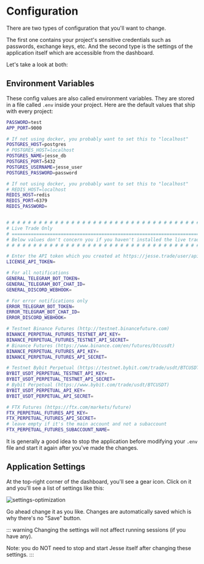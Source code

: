 # Configuration

There are two types of configuration that you'll want to change. 

The first one contains your project's sensitive credentials such as passwords, exchange keys, etc. And the second type is the settings of the application itself which are accessible from the dashboard. 

Let's take a look at both:

## Environment Variables
These config values are also called environment variables. They are stored in a file called `.env` inside your project. Here are the default values that ship with every project:

```sh
PASSWORD=test
APP_PORT=9000

# If not using docker, you probably want to set this to "localhost"
POSTGRES_HOST=postgres
# POSTGRES_HOST=localhost
POSTGRES_NAME=jesse_db
POSTGRES_PORT=5432
POSTGRES_USERNAME=jesse_user
POSTGRES_PASSWORD=password

# If not using docker, you probably want to set this to "localhost"
# REDIS_HOST=localhost
REDIS_HOST=redis
REDIS_PORT=6379
REDIS_PASSWORD=


# # # # # # # # # # # # # # # # # # # # # # # # # # # # # # # # # # # # # # # # # # 
# Live Trade Only                                                                 # 
# =============================================================================== #
# Below values don't concern you if you haven't installed the live trade plugin   #
# # # # # # # # # # # # # # # # # # # # # # # # # # # # # # # # # # # # # # # # # # 

# Enter the API token which you created at https://jesse.trade/user/api-tokens:
LICENSE_API_TOKEN=

# For all notifications
GENERAL_TELEGRAM_BOT_TOKEN=
GENERAL_TELEGRAM_BOT_CHAT_ID=
GENERAL_DISCORD_WEBHOOK=

# For error notifications only
ERROR_TELEGRAM_BOT_TOKEN=
ERROR_TELEGRAM_BOT_CHAT_ID=
ERROR_DISCORD_WEBHOOK=

# Testnet Binance Futures (http://testnet.binancefuture.com)
BINANCE_PERPETUAL_FUTURES_TESTNET_API_KEY=
BINANCE_PERPETUAL_FUTURES_TESTNET_API_SECRET=
# Binance Futures (https://www.binance.com/en/futures/btcusdt)
BINANCE_PERPETUAL_FUTURES_API_KEY=
BINANCE_PERPETUAL_FUTURES_API_SECRET=

# Testnet Bybit Perpetual (https://testnet.bybit.com/trade/usdt/BTCUSDT)
BYBIT_USDT_PERPETUAL_TESTNET_API_KEY=
BYBIT_USDT_PERPETUAL_TESTNET_API_SECRET=
# Bybit Perpetual (https://www.bybit.com/trade/usdt/BTCUSDT)
BYBIT_USDT_PERPETUAL_API_KEY=
BYBIT_USDT_PERPETUAL_API_SECRET=

# FTX Futures (https://ftx.com/markets/future)
FTX_PERPETUAL_FUTURES_API_KEY=
FTX_PERPETUAL_FUTURES_API_SECRET=
# leave empty if it's the main account and not a subaccount
FTX_PERPETUAL_FUTURES_SUBACCOUNT_NAME=
```

It is generally a good idea to stop the application before modifying your `.env` file and start it again after you've made the changes.

## Application Settings

At the top-right corner of the dashboard, you'll see a gear icon. Click on it and you'll see a list of settings like this:


![settings-optimization](https://jesse.trade/storage/images/docs/settings-optimization.jpg)

Go ahead change it as you like. Changes are automatically saved which is why there's no "Save" button. 

::: warning
Changing the settings will not affect running sessions (if you have any).

Note: you do NOT need to stop and start Jesse itself after changing these settings.
:::
